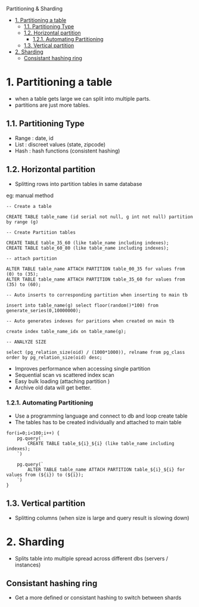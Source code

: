 Partitioning & Sharding

- [1. Partitioning a table](#1-partitioning-a-table)
  - [1.1. Partitioning Type](#11-partitioning-type)
  - [1.2. Horizontal partition](#12-horizontal-partition)
    - [1.2.1. Automating Partitioning](#121-automating-partitioning)
  - [1.3. Vertical partition](#13-vertical-partition)
- [2. Sharding](#2-sharding)
  - [Consistant hashing ring](#consistant-hashing-ring)

# 1. Partitioning a table
- when a table gets large we can split into multiple parts.
- partitions are just more tables.


## 1.1. Partitioning Type
- Range : date, id
- List : discreet values (state, zipcode)
- Hash : hash functions (consistent hashing)

## 1.2. Horizontal partition
- Splitting rows into partition tables in same database

eg: manual method
```
-- Create a table

CREATE TABLE table_name (id serial not null, g int not null) partition by range (g)

-- Create Partition tables

CREATE TABLE table_35_60 (like table_name including indexes);
CREATE TABLE table_60_80 (like table_name including indexes);

-- attach partition

ALTER TABLE table_name ATTACH PARTITION table_00_35 for values from (0) to (35);
ALTER TABLE table_name ATTACH PARTITION table_35_60 for values from (35) to (60);

-- Auto inserts to corresponding partition when inserting to main tb

insert into table_name(g) select floor(random()*100) from generate_series(0,10000000);

-- Auto generates indexes for paritions when created on main tb

create index table_name_idx on table_name(g);

```
```
-- ANALYZE SIZE

select (pg_relation_size(oid) / (1000*1000)), relname from pg_class order by pg_relation_size(oid) desc;
```
- Improves performance when accessing single partition
- Sequential scan vs scattered index scan
- Easy bulk loading (attaching partition )
- Archive old data will get better.

### 1.2.1. Automating Partitioning
- Use a programming language and connect to db and loop create table
- The tables has to be created individually and attached to main table

```
for(i=0;i<100;i++) {
    pg.query(`
        CREATE TABLE table_${i}_${i} (like table_name including indexes);
    `)

    pg.query(`
        ALTER TABLE table_name ATTACH PARTITION table_${i}_${i} for values from (${i}) to (${i});
    `)
}
```


## 1.3. Vertical partition
- Splitting columns (when size is large and query result is slowing down)

# 2. Sharding
- Splits table into multiple spread across different dbs (servers / instances)

## Consistant hashing ring
- Get a more defined or consistant hashing to switch between shards
